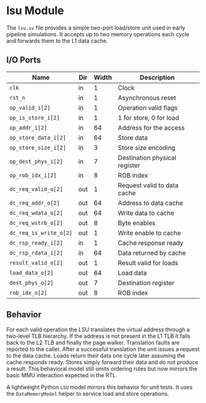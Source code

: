 # lsu Module

The `lsu.sv` file provides a simple two-port load/store unit used in early
pipeline simulations. It accepts up to two memory operations each cycle and
forwards them to the L1 data cache.

## I/O Ports

| Name | Dir | Width | Description |
|------|-----|-------|-------------|
| `clk` | in | 1 | Clock |
| `rst_n` | in | 1 | Asynchronous reset |
| `op_valid_i[2]` | in | 1 | Operation valid flags |
| `op_is_store_i[2]` | in | 1 | 1 for store, 0 for load |
| `op_addr_i[2]` | in | 64 | Address for the access |
| `op_store_data_i[2]` | in | 64 | Store data |
| `op_store_size_i[2]` | in | 3 | Store size encoding |
| `op_dest_phys_i[2]` | in | 7 | Destination physical register |
| `op_rob_idx_i[2]` | in | 8 | ROB index |
| `dc_req_valid_o[2]` | out | 1 | Request valid to data cache |
| `dc_req_addr_o[2]` | out | 64 | Address to data cache |
| `dc_req_wdata_o[2]` | out | 64 | Write data to cache |
| `dc_req_wstrb_o[2]` | out | 8 | Byte enables |
| `dc_req_is_write_o[2]` | out | 1 | Write enable to cache |
| `dc_rsp_ready_i[2]` | in | 1 | Cache response ready |
| `dc_rsp_rdata_i[2]` | in | 64 | Data returned by cache |
| `result_valid_o[2]` | out | 1 | Result valid for loads |
| `load_data_o[2]` | out | 64 | Load data |
| `dest_phys_o[2]` | out | 7 | Destination register |
| `rob_idx_o[2]` | out | 8 | ROB index |

## Behavior

For each valid operation the LSU translates the virtual address through a
two-level TLB hierarchy. If the address is not present in the L1 TLB it falls
back to the L2 TLB and finally the page walker. Translation faults are reported
to the caller. After a successful translation the unit issues a request to the
data cache. Loads return their data one cycle later assuming the cache responds
ready. Stores simply forward their data and do not produce a result. This
behavioral model still omits ordering rules but now mirrors the basic MMU
interaction expected in the RTL.

A lightweight Python `LSU` model mirrors this behavior for unit tests. It
uses the `DataMemoryModel` helper to service load and store operations.
